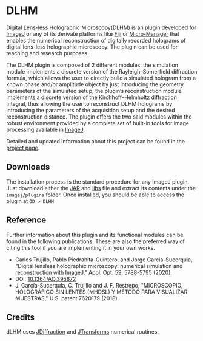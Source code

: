 # DLHM

Digital Lens-less Holographic Microscopy(DLHM) is an plugin developed for [ImageJ](https://imagej.nih.gov/ij/index.html) or any of its derivate platforms like [Fiji](https://fiji.sc/) or [Micro-Manager](https://micro-manager.org/) that enables the numerical reconstruction of digitally recorded holograms of digital lens-less holographic microscopy. The plugin can be used for teaching and research purposes.

The DLHM plugin is composed of 2 different modules: the simulation module implements a discrete version of the Rayleigh–Somerfield diffraction formula, which allows the user to directly build a simulated hologram from a known phase and/or amplitude object by just introducing the geometry parameters of the simulated setup; the plugin’s reconstruction module implements a discrete version of the Kirchhoff–Helmholtz diffraction integral, thus allowing the user to reconstruct DLHM holograms by introducing the parameters of the acquisition setup and the desired reconstruction distance. The plugin offers the two said modules within the robust environment provided by a complete set of built-in tools for image processing available in [ImageJ](https://imagej.nih.gov/ij/index.html).

Detailed and updated information about this project can be found in the [project page](https://unal-optodigital.github.io/DLHM/).


## Downloads
The installation process is the standard procedure for any ImageJ plugin. Just download either the [JAR](https://drive.google.com/file/d/1-Pp78zflVXOSH2jLV8e2qzhf2D79lcrC/view?usp=sharing) and [libs](https://drive.google.com/file/d/1RBmpqAbyP8xz170bOnNPiQ4u4TuLRQMg/view?usp=sharing) file and extract its contents under the `imagej/plugins` folder. Once installed, you should be able to access the plugin at `OD > DLHM`


## Reference
Further information about this plugin and its functional modules can be found in the following publications. These are also the preferred way of citing this tool if you are implementing it in your own works.
- Carlos Trujillo, Pablo Piedrahita-Quintero, and Jorge Garcia-Sucerquia, "Digital lensless holographic microscopy: numerical simulation and reconstruction with ImageJ," Appl. Opt. 59, 5788-5795 (2020).
- DOI: [10.1364/AO.395672](https://doi.org/10.1364/AO.395672)
- J. García-Sucerquia, C. Trujillo and J. F. Restrepo, "MICROSCOPIO, HOLOGRÁFICO SIN LENTES (MHDSL) Y MÉTODO PARA VISUALIZAR MUESTRAS," U.S. patent 7620179 (2018).

## Credits
dLHM uses [JDiffraction](https://unal-optodigital.github.io/JDiffraction/) and [JTransforms](https://sites.google.com/site/piotrwendykier/software/jtransforms) numerical routines.
